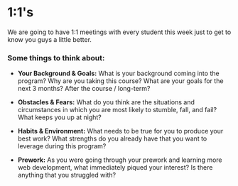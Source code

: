 # 1:1's
We are going to have 1:1 meetings with every student this week just to get to know you guys a little better.

### Some things to think about:

* __Your Background & Goals:__ What is your background coming into the program? Why are you taking this course? What are your goals for the next 3 months? After the course / long-term?

* __Obstacles & Fears:__ What do you think are the situations and circumstances in which you are most likely to stumble, fall, and fail? What keeps you up at night?

* __Habits & Environment:__ What needs to be true for you to produce your best work? What strengths do you already have that you want to leverage during this program?

* __Prework:__ As you were going through your prework and learning more web development, what immediately piqued your interest? Is there anything that you struggled with?
